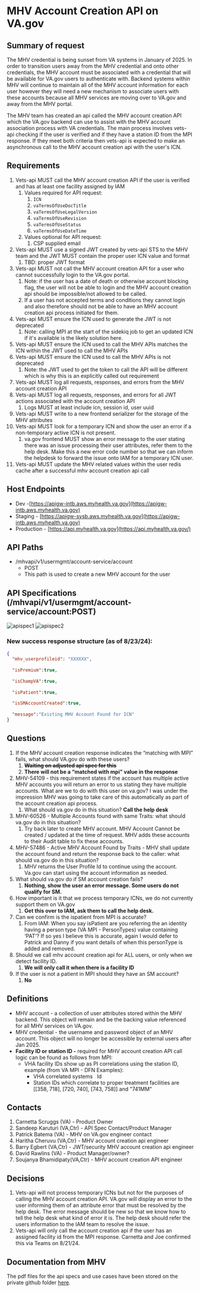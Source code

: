 # MHV Account Creation API on VA.gov

## Summary of request

The MHV credential is being sunset from VA systems in January of 2025. In order to transition users away from the MHV credential and onto other credentials, the MHV account must be associated with a credential that will be available for VA.gov users to authenticate with. Backend systems within MHV will continue to maintain all of the MHV account information for each user however they will need a new mechanism to associate users with these accounts because all MHV services are moving over to VA.gov and away from the MHV portal.

The MHV team has created an api called the MHV account creation API which the VA.gov backend can use to assist with the MHV account association process with VA credentials. The main process involves vets-api checking if the user is verified and if they have a station ID from the MPI response. If they meet both criteria then vets-api is expected to make an asynchronous call to the MHV account creation api with the user's ICN.

## Requirements

1. Vets-api MUST call the MHV account creation API if the user is verified and has at least one facility assigned by IAM
    1. Values required for API request:
        1. `ICN`
        2. `vaTermsOfUseDocTitle`
        3. `vaTermsOfUseLegalVersion`
        4. `vaTermsOfUseRevision`
        5. `vaTermsOfUseStatus`
        6. `vaTermsOfUseDateTime`
    2. Values optional for API request:
        1. CSP supplied email
2. Vets-api MUST use a signed JWT created by vets-api STS to the MHV team and the JWT MUST contain the proper user ICN value and format
    1. TBD: proper JWT format
3. Vets-api MUST not call the MHV account creation API for a user who cannot successfully login to the VA.gov portal.
    1. Note: if the user has a date of death or otherwise account blocking flag, the user will not be able to login and the MHV account creation api should be impossible/not allowed to be called.
    2. If a user has not accepted terms and conditions they cannot login and also therefore should not be able to have an MHV account creation api process initiated for them.
4. Vets-api MUST ensure the ICN used to generate the JWT is not deprecated
    1. Note: calling MPI at the start of the sidekiq job to get an updated ICN if it's available is the likely solution here.
5. Vets-api MUST ensure the ICN used to call the MHV APIs matches the ICN within the JWT used to call the MHV APIs
6. Vets-api MUST ensure the ICN used to call the MHV APIs is not deprecated
    1. Note: the JWT used to get the token to call the API will be different which is why this is an explicitly called out requirement
7. Vets-api MUST log all requests, responses, and errors from the MHV account creation API
8. Vets-api MUST log all requests, responses, and errors for all JWT actions associated with the account creation API
    1. Logs MUST at least include icn, session id, user uuid
9. Vets-api MUST write to a new frontend serializer for the storage of the MHV attributes
10. Vets-api MUST look for a temporary ICN and show the user an error if a non-temporary active ICN is not present.
    1. va.gov frontend MUST show an error message to the user stating there was an issue processing their user attributes, refer them to the help desk. Make this a new error code number so that we can inform the helpdesk to forward the issue onto IAM for a temporary ICN user.
11. Vets-api MUST update the MHV related values within the user redis cache after a successful mhv account creation api call 

## Host Endpoints

- Dev -[https://apigw-intb.aws.myhealth.va.gov](https://apigw-intb.aws.myhealth.va.gov)
- Staging - [https://apigw-sysb.aws.myhealth.va.gov](https://apigw-intb.aws.myhealth.va.gov)
- Production - [https://api.myhealth.va.gov](https://api.myhealth.va.gov/)

## API Paths

- /mhvapi/v1/usermgmt/account-service/account
    - POST
    - This path is used to create a new MHV account for the user

## API Specifications (/mhvapi/v1/usermgmt/account-service/account:POST)

![apispec1](https://github.com/user-attachments/assets/9625fba7-20cc-4fe0-bd8a-4024a9e9ac09)
![apispec2](https://github.com/user-attachments/assets/e6bb45f0-97b6-41b4-ab0d-4a2c5e8e3d9d)

### New success response structure (as of 8/23/24):
``` json
{
  "mhv_userprofileid": "XXXXXX",
  
  "isPremium":true,
  
  "isChampVA":true,
  
  "isPatient":true,
  
  "isSMAccountCreated":true,
  
  "message":"Existing MHV Account Found for ICN"
}
```
## Questions

1. If the MHV account creation response indicates the “matching with MPI” fails, what should VA.gov do with these users?
    1. **~~Waiting on adjusted api spec for this~~**
    2. **There will not be a “matched with mpi” value in the response**
2. MHV-54109 - this requirement states if the account has multiple active MHV accounts you will return an error to us stating they have multiple accounts. What are we to do with this user on va.gov? I was under the impression MHV was going to take care of this automatically as part of the account creation api process.
    1. What should va.gov do in this situation? **Call the help desk**
3. MHV-60526 - Multiple Accounts found with same Traits: what should va.gov do in this situation?
    1. Try back later to create MHV account. MHV Account Cannot be created / updated at the time of request. MHV adds these accounts to their Audit table to fix these accounts.
4. MHV-57486 - Active MHV Account Found by Traits - MHV shall update the account found and return the response back to the caller: what should va.gov do in this situation?
    1. MHV returns the User Profile Id to continue using the account. Va.gov can start using the account information as needed.
5. What should va.gov do if SM account creation fails?
    1. **Nothing, show the user an error message. Some users do not qualify for SM.**
6. How important is it that we process temporary ICNs, we do not currently support them on VA.gov
    1. **Get this over to IAM, ask them to call the help desk.**
7. Can we confirm is the ispatient from MPI is accurate?
    1. From IAM: When you say isPatient are you referring the an identity having a person type (VA MPI - PersonTypes) value containing ‘PAT’? If so yes I believe this is accurate, again I would defer to Patrick and Danny if you want details of when this personType is added and removed.
8. Should we call mhv account creation api for ALL users, or only when we detect facility ID.
    1. **We will only call it when there is a facility ID**
9. If the user is not a patient in MPI should they have an SM account?
    1. **No**

## Definitions

- MHV account - a collection of user attributes stored within the MHV backend. This object will remain and be the backing value referenced for all MHV services on VA.gov.
- MHV credential - the username and password object of an MHV account. This object will no longer be accessible by external users after Jan 2025.
- **Facility ID or station ID -** required for MHV account creation API call logic can be found as follows from MPI:
    - VHA facility IDs show up as PI correlations using the station ID, example (from VA MPI - DFN Examples):
        - VHA correlated systems   Id <id root=“2.16.840.1.113883.4.349” extension=“123456^PI^station#OfVHASystem^USVHA”/>
        - Station IDs which correlate to proper treatment facilities are [[358, 718], [720, 740], [743, 758]] and "741MM"
        

## Contacts

1. Carnetta Scruggs (VA) - Product Owner
2. Sandeep Karuturi (VA,Ctr) - API Spec Contact/Product Manager
3. Patrick Batema (VA) - MHV on VA.gov engineer contact
4. Haritha Cheruvu (VA,Ctr) - MHV account creation api engineer
5. Barry Egbert (VA,Ctr) - JWT/security MHV account creation api engineer
6. David Rawlins (VA) - Product Manager/owner?
7. Soujanya Bhamidipaty(VA,Ctr) - MHV account creation API engineer

## Decisions

1. Vets-api will not process temporary ICNs but not for the purposes of calling the MHV account creation API. VA.gov will display an error to the user informing them of an attribute error that must be resolved by the help desk. The error message should be new so that we know how to tell the help desk what kind of error it is. The help desk should refer the users information to the IAM team to resolve the issue.
2. Vets-api will only call the account creation api if the user has an assigned facility id from the MPI response. Carnetta and Joe confirmed this via Teams on 8/21/24.

## Documentation from MHV
The pdf files for the api specs and use cases have been stored on the private github folder [here](https://github.com/department-of-veterans-affairs/va.gov-team-sensitive/tree/master/teams/vsp/teams/Identity/Product%20Documentation/MHV%20account%20creation%20api%20on%20vagov).
